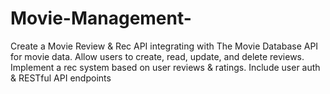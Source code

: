 # Movie-Management-
Create a Movie Review &amp; Rec API integrating with The Movie Database API for movie data. Allow users to create, read, update, and delete reviews. Implement a rec system based on user reviews &amp; ratings. Include user auth &amp; RESTful API endpoints
